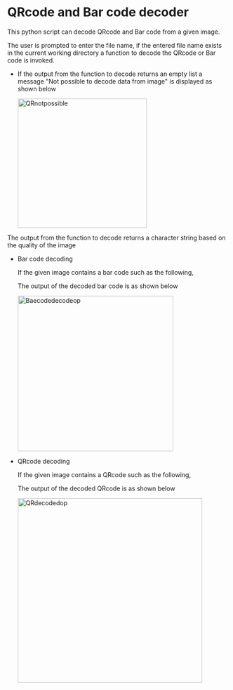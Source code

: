 # QRcode and Bar code decoder

This python script can decode QRcode and Bar code from a given image.

The user is prompted to enter the file name, if the entered file name exists in the current working directory a function to decode the QRcode or Bar code is invoked.

- If the output from the function to decode returns an empty list a message "Not possible to decode data from image" is displayed as shown below
  
  <img width="294" alt="QRnotpossible" src="https://github.com/blockchainamm/blockchainamm/assets/82846751/97381b22-fb29-48de-a446-e2322a376937">

The output from the function to decode returns a character string based on the quality of the image

- Bar code decoding

  If the given image contains a bar code such as the following,

  The output of the decoded bar code is as shown below

  <img width="354" alt="Baecodedecodeop" src="https://github.com/blockchainamm/blockchainamm/assets/82846751/457140be-1c07-491a-aa47-8f39e899edbe">

- QRcode decoding

  If the given image contains a QRcode such as the following,

  The output of the decoded QRcode is as shown below

  <img width="420" alt="QRdecodedop" src="https://github.com/blockchainamm/blockchainamm/assets/82846751/b0b51ed2-39ed-410a-8a0d-39c4aacf27c5">
